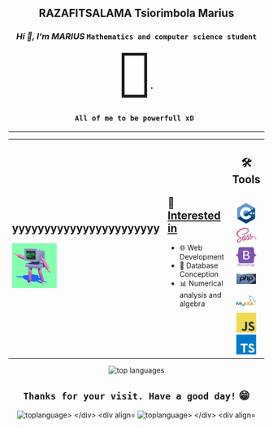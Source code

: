 
<h2 align="center"> RAZAFITSALAMA Tsiorimbola Marius</h2>
<h3 align="center"><b><em>Hi 👋, I'm MARIUS</em></b>  <code>Mathematics and computer science student  <span style='font-size:100px;'>&#129312;</span>.</code></h3>
<h3 align="center"><code>All of me to be powerfull xD </code></h3>

<hr>


<table >
    <tr>
        <td>
            <h2>yyyyyyyyyyyyyyyyyyyyyyy</h2>
            <div style="width:30%"><img src="giphy.gif" alt="gift" /></div>
        </td>
        <td>
            <h2>🔭️  <u><b>Interested in</b></u></h2>
            <ul>
                <li>🌐️ Web Development</li>
                <li>🔐️ Database Conception</li>
                <li>📊️ Numerical analysis and algebra</li>
            </ul>
       </td>
       <td>
           <h2 align="center">🛠️ <b>Tools</b></h2><br>
           <div align="center">
            <a href="https://www.w3schools.com/cpp/" target="_blank" rel="noreferrer"> 
               <img src="https://raw.githubusercontent.com/devicons/devicon/master/icons/cplusplus/cplusplus-original.svg" alt="cplusplus" width="40" height="40"/>
             </a> 
             <a href="https://sass-lang.com" target="_blank" rel="noreferrer"> 
               <img src="https://raw.githubusercontent.com/devicons/devicon/master/icons/sass/sass-original.svg" alt="sass" width="40" height="40"/> 
             </a>
             <a href="https://getbootstrap.com" target="_blank" rel="noreferrer"> <img src="https://raw.githubusercontent.com/devicons/devicon/master/icons/bootstrap/bootstrap-plain-wordmark.svg" alt="bootstrap" width="40" height="40"/>                  </a> 
             <a href="https://www.php.net" target="_blank" rel="noreferrer"> <img src="https://raw.githubusercontent.com/devicons/devicon/master/icons/php/php-original.svg" alt="php" width="40" height="40"/> </a> 
             <a href="https://www.mysql.com/" target="_blank" rel="noreferrer"> <img src="https://raw.githubusercontent.com/devicons/devicon/master/icons/mysql/mysql-original-wordmark.svg" alt="mysql" width="40" height="40"/> </a> 
             <a href="https://developer.mozilla.org/en-US/docs/Web/JavaScript" target="_blank" rel="noreferrer"> <img src="https://raw.githubusercontent.com/devicons/devicon/master/icons/javascript/javascript-original.svg" alt="javascript" width="40" height="40"/> </a> 
             <a href="https://www.typescriptlang.org/" target="_blank" rel="noreferrer"> <img src="https://raw.githubusercontent.com/devicons/devicon/master/icons/typescript/typescript-original.svg" alt="typescript" width="40" height="40"/> </a>
            </div>
        </td>
    </tr>
</table>
    
    
<div align="center"><img src="https://github-readme-stats.vercel.app/api/top-langs/?username=01MARIUS10&theme=tokyonight&layout=compact&langs_count=6" alt="top languages">  
</div> 
<h2 align="center"><code>Thanks for your visit. Have a good day!</code> 😁️</h1>



<div align='center' > 
    <img src="https://github-readme-stats.vercel.app/api/top-langs/?username=01MARIUS10&layout=compact" alt='toplanguage> 
   
</div>
<div align='center' > 
    <img src="https://github-readme-stats.vercel.app/api/top-langs/?username=01MARIUS10" alt='toplanguage> 
</div>                                                                                                       
<div align='center'>
     <img src="https://github.com/01MARIUS10/github-readme-stats" alt='toptwo> 
</div>
